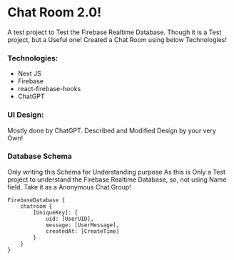 # Chat Room 2.0!

A test project to Test the Firebase Realtime Database.
Though it is a Test project, but a Useful one!
Created a Chat Room using below Technologies!

### Technologies:

- Next JS
- Firebase
- react-firebase-hooks
- ChatGPT

### UI Design:

Mostly done by ChatGPT. Described and Modified Design by your very Own!

### Database Schema

Only writing this Schema for Understanding purpose
As this is Only a Test project to understand the Firebase Realtime Database, so, not using Name field. Take it as a Anonymous Chat Group!

```
FirebaseDatabase {
    chatroom {
        [UniqueKey]: {
            uid: [UserUID],
            message: [UserMessage],
            createdAt: [CreateTime]
        }
    }
}
```
